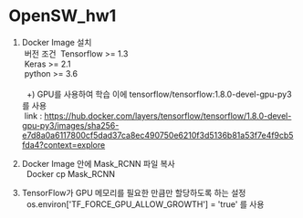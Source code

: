 # OpenSW_hw1

1. Docker Image 설치<br/>
   &nbsp;버전 조건
   &nbsp;Tensorflow >= 1.3<br>
   &nbsp;Keras >= 2.1<br/>
   &nbsp;python >= 3.6<br/><br/>
   &nbsp; +)  GPU를 사용하여 학습
   이에 tensorflow/tensorflow:1.8.0-devel-gpu-py3를 사용<br/>
   &nbsp;link : https://hub.docker.com/layers/tensorflow/tensorflow/1.8.0-devel-gpu-py3/images/sha256-e7d8a0a6117800cf5dad37ca8ec490750e6210f3d5136b81a53f7e4f9cb5fda4?context=explore

2. Docker Image 안에 Mask_RCNN 파일 복사<br>
&nbsp; Docker cp Mask_RCNN

3. TensorFlow가 GPU 메모리를 필요한 만큼만 할당하도록 하는 설정<br>
&nbsp; os.environ['TF_FORCE_GPU_ALLOW_GROWTH'] = 'true' 를 사용


